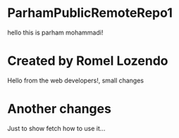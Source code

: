 # ParhamPublicRemoteRepo1
hello this is parham mohammadi!

# Created by Romel Lozendo
Hello from the web developers!, small changes

# Another changes
Just to show fetch how to use it...